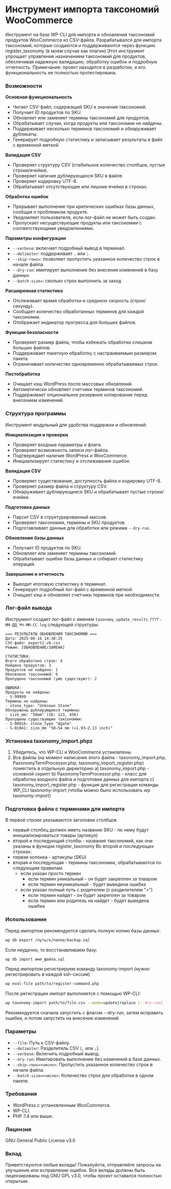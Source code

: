 # Инструмент импорта таксономий WooCommerce  
Инструмент на базе WP-CLI для импорта и обновления таксономий продуктов WooCommerce из CSV-файла. Разрабатывался для импорта таксономий, которые создаются и поддерживаются через функцию register_taxonomy (в моем случае как плагин)
Этот инструмент упрощает управление назначением таксономий для продуктов, обеспечивая надежную валидацию, обработку ошибок и подробную отчетность.
Примечание: проект находится в разработке, и его функциональность не полностью протестирована.

### Возможности  
**Основная функциональность**  
- Читает CSV-файл, содержащий SKU и значения таксономий.  
- Получает ID продуктов по SKU.  
- Обновляет или заменяет термины таксономий для продуктов.  
- Обрабатывает случаи, когда продукты или таксономии не найдены.  
- Поддерживает несколько терминов таксономий и обнаруживает дубликаты.  
- Генерирует подробную статистику и записывает результаты в файл с временной меткой.

**Валидация CSV**  
- Проверяет структуру CSV (стабильное количество столбцов, пустые строки/ячейки).  
- Проверяет наличие дублирующихся SKU в файле.  
- Проверяет кодировку UTF-8.  
- Обрабатывает отсутствующие или лишние ячейки в строках.

**Обработка ошибок**  
- Прерывает выполнение при критических ошибках базы данных, сообщая о проблемном продукте.  
- Уведомляет пользователя, если лог-файл не может быть создан.  
- Пропускает несуществующие продукты или таксономии с соответствующими уведомлениями.

**Параметры конфигурации**  
- `--verbose`: включает подробный вывод в терминал.  
- `--delimiter`: поддерживает `,` или `;`.  
- `--skip-rows=`: позволяет пропустить указанное количество строк в начале файла.  
- `--dry-run`: имитирует выполнение без внесения изменений в базу данных
- `--batch-size=`: сколько строк выполнить за заход

**Расширенная статистика**  
- Отслеживает время обработки и среднюю скорость (строк/секунду).  
- Сообщает количество обработанных терминов для каждой таксономии.  
- Отображает индикатор прогресса для больших файлов.

**Функции безопасности**  
- Проверяет размер файла, чтобы избежать обработки слишком больших файлов.  
- Поддерживает пакетную обработку с настраиваемым размером пакета.  
- Ограничивает количество одновременно обрабатываемых строк.

**Постобработка**  
- Очищает кэш WordPress после массовых обновлений.  
- Автоматически обновляет счетчики терминов таксономий.  
- Поддерживает опциональное резервное копирование перед внесением изменений.

### Структура программы  
Инструмент модульный для удобства поддержки и обновлений:  

**Инициализация и проверки**  
- Проверяет входные параметры и флаги.  
- Проверяет возможность записи лог-файла.  
- Подтверждает наличие WordPress и WooCommerce.  
- Инициализирует статистику и отслеживание ошибок.

**Валидация CSV**  
- Проверяет существование, доступность файла и кодировку UTF-8.  
- Проверяет размер файла и структуру CSV.  
- Обнаруживает дублирующиеся SKU и обрабатывает пустые строки/ячейки.

**Подготовка данных**  
- Парсит CSV в структурированный массив.  
- Проверяет таксономии, термины и SKU продуктов.  
- Подготавливает данные для обработки или режима `--dry-run`.

**Обновление базы данных**  
- Получает ID продуктов по SKU.  
- Обновляет или заменяет термины таксономий.  
- Обрабатывает ошибки базы данных и собирает статистику операций.

**Завершение и отчетность**  
- Выводит итоговую статистику в терминал.  
- Генерирует подробный лог-файл с временной меткой.  
- Очищает кэш и обновляет счетчики терминов при необходимости.

### Лог-файл вывода  
Инструмент создает лог-файл с именем `taxonomy_update_results_ГГГГ-ММ-ДД_ЧЧ-ММ-СС.log` следующей структуры:  
```
=== РЕЗУЛЬТАТЫ ОБНОВЛЕНИЯ ТАКСОНОМИЙ ===  
Дата: 2025-06-16 14:30:25  
CSV-файл: export2.v6.csv  
Режим: [ОБНОВЛЕНИЕ/ЗАМЕНА]  

СТАТИСТИКА:  
Всего обработано строк: 4  
Найдено продуктов: 3  
Продуктов не найдено: 1  
Обновлено таксономий: 6  
Пропущено таксономий (уже существуют): 2  

ОШИБКИ:  
Продукты не найдены:  
- S-99999  
Термины не найдены:  
- stone_type: "Unknown Stone"  
Обнаружены дублирующиеся термины:  
- size_mm: "50mm" (ID: 123, 456)  
Пропущены существующие таксономии:  
- S-00816: stone_type "Agate"  
- S-01041: size_mm "50–54 mm (≈1.93–2.13 inch)"  
```

### Установка  taxonomy_import.phpz
1. Убедитесь, что WP-CLI и WooCommerce установлены.  
2. Все файлы (на момент написания этого файла - taxonomy_import.php, PaxonomyTermProcessor.php, taxonomy_import_register.php) поместить в отдельную директорию
   а) taxonomy_import.php - основной скрипт
   b) PaxonomyTermProcessor.php - класс для обработки входного файла и подготовки данных для импорта
   c) taxonomy_import_register.php - функция для регистрации команды WP_CLI taxonomy-import (чтобы можно было использовать wp taxonomy-import)

### Подготовка файла с терминами для импорта
В первой строке указываются заголовки столбцов
- первый столбец должен иметь название SKU - по нему будут инициализироваться товары (артикул)
- второй и последующий столбы - названия таксономий, как они указаны в функции register_taxonomy
Во второй и последующих строках:
- первая колонка - артикулы (SKU)
- вторая и последующая - термины таксономии, обрабатываются по следующим правилам
  - если указан просто термин
    - если термин уникальный - он будет закреплен за товаром
    - если термин неуникальный - будет выведена ошибка
  - если указан полный путь с родителем (с разделителем ">")
    - если термин найдет - он будет закреплен за товаром
    - если термин или родитель не найдет - будет выведена ошибка

### Использование  
Перед импортом рекомендуется сделать полную копию базы данных:
```bash
wp db export /путь/к/папке/backup.sql
```
Если неудачно, то восстанавливаем базу:
```bash
wp db import имя_файла.sql
```
Перед импортом регистрируем команду taxonomy-import (нужно регистрировать в каждой ssh-сессии)
```bash
wp eval-file path/to/register-command.php
```
После регистрации импорт выполняется с помощью WP-CLI:  
```bash
wp taxonomy-import path/to/file.csv --mode=update|replace [--dry-run] [--verbose] [--delimiter=,] [--skip-lines=0] [--batch-size=100]
```
Рекомендуется сначала запустить с флагом --dry-run, затем исправить ошибки, и потом запустить на внесение изменений

### Параметры  
- `--file`: Путь к CSV-файлу.  
- `--delimiter`: Разделитель CSV (`,` или `;`).  
- `--verbose`: Включить подробный вывод.  
- `--dry-run`: Имитировать выполнение без изменений в базе данных.  
- `--skip-rows=<число>`: Пропустить указанное количество строк в начале файла.  
- `--batch-size=<число>`: Количество строк для обработки в одном пакете.

### Требования  
- WordPress с установленным WooCommerce.  
- WP-CLI.  
- PHP 7.4 или выше.

### Лицензия  
GNU General Public License v3.0  

### Вклад  
Приветствуются любые вклады! Пожалуйста, отправляйте запросы на улучшение или исправление ошибок. Все вклады должны быть лицензированы под GNU GPL v3.0, чтобы проект оставался полностью открытым.
